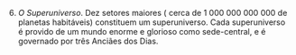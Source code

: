 6. *O Superuniverso*. Dez setores maiores ( cerca de 1 000 000 000 000 de planetas habitáveis) constituem um superuniverso. Cada superuniverso é provido de um mundo enorme e glorioso como sede-central, e é governado por três Anciães dos Dias.